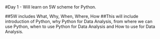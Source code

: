 #Day 1 - Will learn on 5W scheme for Python.

##5W includes What, Why, When, Where, How
##This will include introduction of Python, why Python for Data Analysis, from where we can use Python, when to use Python for Data Analysis and How to use for Data Analysis.

